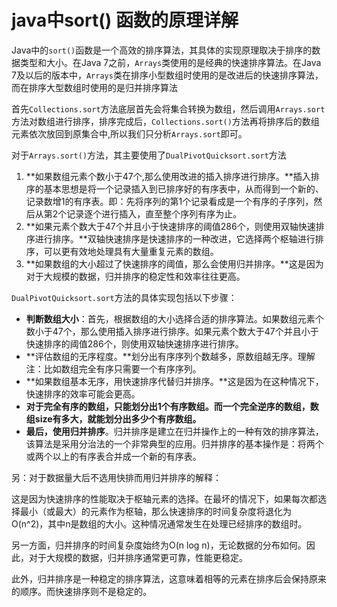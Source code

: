 # java中sort() 函数的原理详解

Java中的`sort()`函数是一个高效的排序算法，其具体的实现原理取决于排序的数据类型和大小。在Java 7之前，`Arrays`类使用的是经典的快速排序算法。在Java 7及以后的版本中，`Arrays`类在排序小型数组时使用的是改进后的快速排序算法，而在排序大型数组时使用的是归并排序算法

首先`Collections.sort`方法底层首先会将集合转换为数组，然后调用`Arrays.sort`方法对数组进行排序，排序完成后，`Collections.sort()`方法再将排序后的数组元素依次放回到原集合中,所以我们只分析`Arrays.sort`即可。

对于`Arrays.sort()`方法，其主要使用了`DualPivotQuicksort.sort`方法

1. **如果数组元素个数小于47个,那么使用改进的插入排序进行排序。**插入排序的基本思想是将一个记录插入到已排序好的有序表中，从而得到一个新的、记录数增1的有序表。即：先将序列的第1个记录看成是一个有序的子序列，然后从第2个记录逐个进行插入，直至整个序列有序为止。
2. **如果元素个数大于47个并且小于快速排序的阈值286个，则使用双轴快速排序进行排序。**双轴快速排序是快速排序的一种改进，它选择两个枢轴进行排序，可以更有效地处理具有大量重复元素的数组。
3. **如果数组的大小超过了快速排序的阈值，那么会使用归并排序。**这是因为对于大规模的数据，归并排序的稳定性和效率往往更高。

`DualPivotQuicksort.sort`方法的具体实现包括以下步骤：

- **判断数组大小**：首先，根据数组的大小选择合适的排序算法。如果数组元素个数小于47个，那么使用插入排序进行排序。如果元素个数大于47个并且小于快速排序的阈值286个，则使用双轴快速排序进行排序。
- **评估数组的无序程度。**划分出有序序列个数越多，原数组越无序。理解注：比如数组完全有序只需要一个有序序列。
- **如果数组基本无序，用快速排序代替归并排序。**这是因为在这种情况下，快速排序的效率可能会更高。
- **对于完全有序的数组，只能划分出1个有序数组。而一个完全逆序的数组，数组size有多大，就能划分出多少个有序数组。**
- **最后，使用归并排序**。归并排序是建立在归并操作上的一种有效的排序算法，该算法是采用分治法的一个非常典型的应用。归并排序的基本操作是：将两个或两个以上的有序表合并成一个新的有序表。

另：对于数据量大后不选用快排而用归并排序的解释：

这是因为快速排序的性能取决于枢轴元素的选择。在最坏的情况下，如果每次都选择最小（或最大）的元素作为枢轴，那么快速排序的时间复杂度将退化为O(n^2)，其中n是数组的大小。这种情况通常发生在处理已经排序的数组时。

另一方面，归并排序的时间复杂度始终为O(n log n)，无论数据的分布如何。因此，对于大规模的数据，归并排序通常更可靠，性能更稳定。

此外，归并排序是一种稳定的排序算法，这意味着相等的元素在排序后会保持原来的顺序。而快速排序则不是稳定的。
